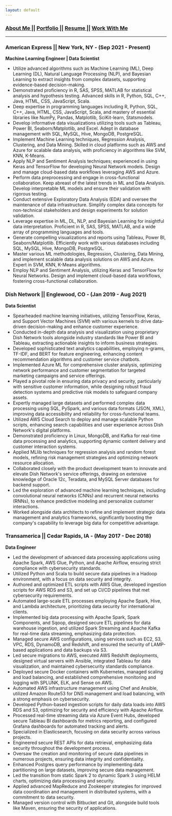 ```yaml
---
layout: default
---
```

### [About Me ](./index.md) || [Portfolio ](./portfolios.md) || [Resume ](./resume.md) || [Work With Me ](./workwithme.md)
***
<div class="card">
  <h3>American Express || New York, NY - (Sep 2021 - Present)</h3>
  <p><b>Machine Learning Engineer | Data Scientist</b></p>
  <ul>
    <li>Utilize advanced algorithms such as Machine Learning (ML), Deep Learning (DL), Natural Language Processing (NLP), and Bayesian
    Learning to extract insights from complex datasets, supporting evidence-based decision-making.</li>
    <li>Demonstrated proficiency in R, SAS, SPSS, MATLAB for statistical analysis and hypothesis testing. Advanced skills in R, Python,
    SQL, C++, Java, HTML, CSS, JavaScript, Scala.</li>
    <li>Deep expertise in programming languages including R, Python, SQL, C++, Java, HTML, CSS, JavaScript, Scala, and mastery of
    essential libraries like NumPy, Pandas, Matplotlib, SciKit-learn, Statsmodels.</li>
    <li>Develop informative data visualizations utilizing tools such as Tableau, Power BI, Seaborn/Matplotlib, and Excel. Adept in database
    management with SQL, MySQL, Hive, MongoDB, PostgreSQL.</li>
    <li>Implement Machine Learning techniques, Regression Analysis, Clustering, and Data Mining. Skilled in cloud platforms such as AWS
    and Azure for scalable data analysis, with proficiency in algorithms like SVM, KNN, K-Means.</li>
    <li>Apply NLP and Sentiment Analysis techniques; experienced in using Keras and TensorFlow for developing Neural Network models.
    Design and manage cloud-based data workflows leveraging AWS and Azure.</li>
    <li>Perform data preprocessing and engage in cross-functional collaboration. Keep abreast of the latest trends in ML and Data Analysis.
    Develop interpretable ML models and ensure their validation with rigorous testing.</li>
    <li>Conduct extensive Exploratory Data Analysis (EDA) and oversee the maintenance of data infrastructure. Simplify complex data
    concepts for non-technical stakeholders and design experiments for solution validation.</li>
    <li>Leverage expertise in ML, DL, NLP, and Bayesian Learning for insightful data interpretation. Proficient in R, SAS, SPSS, MATLAB,
    and a wide array of programming languages and tools.</li>
    <li>Generate compelling visualizations and reports using Tableau, Power BI, Seaborn/Matplotlib. Efficiently work with various databases
    including SQL, MySQL, Hive, MongoDB, PostgreSQL.</li>
    <li>Master various ML methodologies, Regression, Clustering, Data Mining, and implement scalable data analysis solutions on AWS and
    Azure. Expert in SVM, KNN, K-Means algorithms.</li>
    <li>Employ NLP and Sentiment Analysis, utilizing Keras and TensorFlow for Neural Networks. Design and implement cloud-based data
    workflows, fostering cross-functional collaboration.</li>
  </ul>
  <a href="https://www.google.com"><span class="card-link-spanner"></span></a>
</div>

<div class="card">
  <h3>Dish Network || Englewood, CO - (Jan 2019 - Aug 2021)</h3>
  <p><b>Data Scientist</b></p>
  <ul>
    <li>Spearheaded machine learning initiatives, utilizing TensorFlow, Keras, and Support Vector Machines (SVM) with various kernels to
    drive data-driven decision-making and enhance customer experience.</li>
    <li>Conducted in-depth data analysis and visualization using proprietary Dish Network tools alongside industry standards like Power BI
    and Tableau, extracting actionable insights to inform business strategies.</li>
    <li>Developed sophisticated text analytics capabilities, employing n-grams, TF-IDF, and BERT for feature engineering, enhancing content
    recommendation algorithms and customer service chatbots.</li>
    <li>Implemented Azure ML for comprehensive cluster analysis, optimizing network performance and customer segmentation for targeted
    marketing campaigns and service offerings.</li>
    <li>Played a pivotal role in ensuring data privacy and security, particularly with sensitive customer information, while designing robust
    fraud detection systems and predictive risk models to safeguard company assets.</li>
    <li>Expertly managed large datasets and performed complex data processing using SQL, PySpark, and various data formats (JSON, XML),
    improving data accessibility and reliability for cross-functional teams.</li>
    <li>Utilized AWS Cloud Search to deploy and manage scalable Python scripts, enhancing search capabilities and user experience across
    Dish Network's digital platforms.</li>
    <li>Demonstrated proficiency in Linux, MongoDB, and Kafka for real-time data processing and analytics, supporting dynamic content
    delivery and customer interaction systems.</li>
    <li>Applied MLlib techniques for regression analysis and random forest models, refining risk management strategies and optimizing
    network resource allocation.</li>
    <li>Collaborated closely with the product development team to innovate and elevate Dish Network's service offerings, drawing on
    extensive knowledge of Oracle 12c, Teradata, and MySQL Server databases for backend support.</li>
    <li>Led the exploration of advanced machine learning techniques, including convolutional neural networks (CNNs) and recurrent neural
    networks (RNNs), to enhance predictive modeling and personalize customer interactions.</li>
    <li>Worked alongside data architects to refine and implement strategic data management and analytics frameworks, significantly boosting
    the company's capability to leverage big data for competitive advantage.</li>
  </ul>
  <a href="https://www.google.com"><span class="card-link-spanner"></span></a>
</div>

<div class="card">
  <h3>Transamerica || Cedar Rapids, IA - (May 2017 - Dec 2018)</h3>
  <p><b>Data Engineer</b></p>
  <ul>
    <li>Led the development of advanced data processing applications using Apache Spark, AWS Glue, Python, and Apache Airflow, ensuring
    strict compliance with cybersecurity standards.</li>
    <li>Utilized Python and Scala to build secure data pipelines in a Hadoop environment, with a focus on data security and integrity.</li>
    <li>Authored and optimized ETL scripts with AWS Glue, developed ingestion scripts for AWS RDS and S3, and set up CI/CD pipelines
    that met cybersecurity requirements.</li>
    <li>Automated large-scale ETL processes employing Apache Spark, Hive, and Lambda architecture, prioritizing data security for
    international clients.</li>
    <li>Implemented big data processing with Apache Spark, Spark Components, and Sqoop, designed secure ETL pipelines for data
    warehouse ingestion, and utilized Spark Streaming and Apache Kafka for real-time data streaming, emphasizing data protection.</li>
    <li>Managed secure AWS configurations, using services such as EC2, S3, VPC, RDS, DynamoDB, and Redshift, and ensured the security
    of LAMP-based applications and data backups via S3.</li>
    <li>Led secure migrations to AWS, executed AWS Redshift deployments, designed virtual servers with Ansible, integrated Tableau for
    data visualization, and maintained cybersecurity standards compliance.</li>
    <li>Deployed secure Docker containers with Kubernetes, managed scaling and load balancing, and established comprehensive monitoring
    and logging with SPLUNK, ELK, and Sense on AWS.</li>
    <li>Automated AWS infrastructure management using Chef and Ansible, utilized Amazon Route53 for DNS management and load
    balancing, with a strong emphasis on cybersecurity.</li>
    <li>Developed Python-based ingestion scripts for daily data loads into AWS RDS and S3, optimizing for security and efficiency with
    Apache Airflow.</li>
    <li>Processed real-time streaming data via Azure Event Hubs, developed secure Tableau BI dashboards for metrics reporting, and
    configured Grafana dashboards for automated tracking and alerts.</li>
    <li>Specialized in Elasticsearch, focusing on data security across various projects.</li>
    <li>Engineered secure REST APIs for data retrieval, emphasizing data security throughout the development process.</li>
    <li>Oversaw the creation and monitoring of secure data pipelines in numerous projects, ensuring data integrity and confidentiality.</li>
    <li>Enhanced Postgres query performance by implementing data partitioning on large datasets, improving secure data management.
    <li>Led the transition from static Spark 2 to dynamic Spark 3 using HELM charts, optimizing data processing and security.</li>
    <li>Applied advanced MapReduce and Zookeeper strategies for improved data coordination and management in distributed systems, with
    a commitment to data security.</li>
    <li>Managed version control with Bitbucket and Git, alongside build tools like Maven, ensuring the security of applications.</li>
    
  </ul>
  <a href="https://www.google.com"><span class="card-link-spanner"></span></a>
</div>







<!--
<div class="card">
  <h3>Cookiecutter Pypackage</h3>
  <p><b>Python, Jinja and Cookiecutter</b></p>
  <ul>
    <li>A Cookiecutter template for python package.</li>
    <li>Testing setup with unittest and python setup.py test or pytest.</li>
    <li>Docs using github pages and Minimalistic theme.</li>
    <li>Command line interface using Click (optional).</li>
  </ul>
  <a href="http://vaibhavvikas.ml/cookiecutter-pypackage/"><span class="card-link-spanner"></span></a>
</div>

<div class="card">
  <h3>DSA Problems</h3>
  <p><b>Python</b></p>
  <ul>
    <li>Various Leetcode and general problems along with their approach.</li>
    <li>Categorized them along with their types.</li>
    <li>Also mentioned the time complexity and space complexity.</li>
  </ul>
  <a href="https://vaibhavvikas.ml/dsa-problems/"><span class="card-link-spanner"></span></a>
</div>
-->
